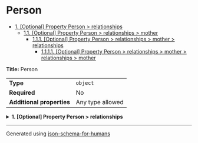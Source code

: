 # Person

- [1. [Optional] Property Person > relationships](#relationships)
  - [1.1. [Optional] Property Person > relationships > mother](#relationships_mother)
    - [1.1.1. [Optional] Property Person > relationships > mother > relationships](#relationships_mother_relationships)
      - [1.1.1.1. [Optional] Property Person > relationships > mother > relationships > mother](#relationships_mother_relationships_mother)

**Title:** Person

|                           |                  |
| ------------------------- | ---------------- |
| **Type**                  | `object`         |
| **Required**              | No               |
| **Additional properties** | Any type allowed |

<details>
<summary>
<strong> <a name="relationships"></a>1. [Optional] Property Person > relationships</strong>  

</summary>
<blockquote>

|                           |                                               |
| ------------------------- | --------------------------------------------- |
| **Type**                  | `object`                                      |
| **Required**              | No                                            |
| **Additional properties** | Any type allowed                              |
| **Defined in**            | #/definitions/person/properties/relationships |

**Description:** Relationships between this person and others

<details>
<summary>
<strong> <a name="relationships_mother"></a>1.1. [Optional] Property Person > relationships > mother</strong>  

</summary>
<blockquote>

|                           |                      |
| ------------------------- | -------------------- |
| **Type**                  | `object`             |
| **Required**              | No                   |
| **Additional properties** | Any type allowed     |
| **Defined in**            | #/definitions/person |

**Description:** A human being

<details>
<summary>
<strong> <a name="relationships_mother_relationships"></a>1.1.1. [Optional] Property Person > relationships > mother > relationships</strong>  

</summary>
<blockquote>

|                           |                  |
| ------------------------- | ---------------- |
| **Type**                  | `object`         |
| **Required**              | No               |
| **Additional properties** | Any type allowed |

**Description:** Relationships between this person and others

<details>
<summary>
<strong> <a name="relationships_mother_relationships_mother"></a>1.1.1.1. [Optional] Property Person > relationships > mother > relationships > mother</strong>  

</summary>
<blockquote>

|                           |                                 |
| ------------------------- | ------------------------------- |
| **Type**                  | `object`                        |
| **Required**              | No                              |
| **Additional properties** | Any type allowed                |
| **Same definition as**    | [mother](#relationships_mother) |

**Description:** A human being

</blockquote>
</details>

</blockquote>
</details>

</blockquote>
</details>

</blockquote>
</details>

----------------------------------------------------------------------------------------------------------------------------
Generated using [json-schema-for-humans](https://github.com/coveooss/json-schema-for-humans)